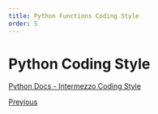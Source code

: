```yaml
---
title: Python Functions Coding Style
order: 5
---
```

# Python Coding Style

[Python Docs - Intermezzo Coding Style](https://docs.python.org/3/tutorial/controlflow.html#intermezzo-coding-style)

[Previous](Python-Functions)
